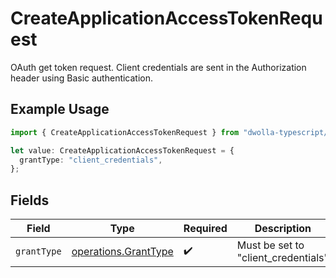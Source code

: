 # CreateApplicationAccessTokenRequest

OAuth get token request. Client credentials are sent in the Authorization header using Basic authentication.

## Example Usage

```typescript
import { CreateApplicationAccessTokenRequest } from "dwolla-typescript/models/operations";

let value: CreateApplicationAccessTokenRequest = {
  grantType: "client_credentials",
};
```

## Fields

| Field                                                        | Type                                                         | Required                                                     | Description                                                  | Example                                                      |
| ------------------------------------------------------------ | ------------------------------------------------------------ | ------------------------------------------------------------ | ------------------------------------------------------------ | ------------------------------------------------------------ |
| `grantType`                                                  | [operations.GrantType](../../models/operations/granttype.md) | :heavy_check_mark:                                           | Must be set to "client_credentials"                          | client_credentials                                           |